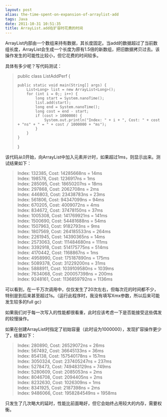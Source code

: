 ```yaml
---
layout: post
alias: the-time-spent-on-expansion-of-arraylist-add
tags: Java
date: 2011-10-31 10:51:35
title: ArrayList.add在扩容时花费的时间
---
```


ArrayList内部由一个数组来持有数据，其长度固定。当add的数据超过了当前数组长度，ArrayList会生成一个长度为原有1.5倍的新数组，把旧数据拷贝过去。该操作发生的可能性比较小，但它花费的时间较多。

<span id="more-538"></span>
<p>具体有多少呢？写代码测试：

> public class ListAddPerf { 
> 
>     public static void main(String[] args) {      
>         List<Long> list = new ArrayList<Long>();       
>         for (int i = 0;; i++) {       
>             long start = System.nanoTime();       
>             list.add(start);       
>             long end = System.nanoTime();       
>             long cost = end - start;       
>             if (cost > 1000000) {       
>                 System.out.println("Index: " + i + ", Cost: " + cost + "ns" + " = " + cost / 1000000 + "ms");       
>             }       
>         }       
>     }       
> }

该代码从0开始，向ArrayList中加入元素并计时，如果超过1ms，则显示出来。测试结果如下：

> Index: 132385, Cost: 14285668ns = 14ms      
> Index: 198578, Cost: 1236917ns = 1ms       
> Index: 285095, Cost: 18650207ns = 18ms       
> Index: 297868, Cost: 2062708ns = 2ms       
> Index: 446803, Cost: 23438783ns = 23ms       
> Index: 561806, Cost: 94347099ns = 94ms       
> Index: 670205, Cost: 4009072ns = 4ms       
> Index: 834672, Cost: 37478150ns = 37ms       
> Index: 1005308, Cost: 141769921ns = 141ms       
> Index: 1500690, Cost: 54481688ns = 54ms       
> Index: 1507963, Cost: 9182793ns = 9ms       
> Index: 1807569, Cost: 264185533ns = 264ms       
> Index: 2261945, Cost: 14390365ns = 14ms       
> Index: 2573063, Cost: 111484680ns = 111ms       
> Index: 3392918, Cost: 514175775ns = 514ms       
> Index: 4170442, Cost: 1168867ns = 1ms       
> Index: 4958990, Cost: 175187890ns = 175ms       
> Index: 5089378, Cost: 31229200ns = 31ms       
> Index: 5888911, Cost: 1039109580ns = 1039ms       
> Index: 7634068, Cost: 200057398ns = 200ms       
> Index: 9248161, Cost: 1136859792ns = 1136ms
> 
>  

可以看到，在一千万次调用中，仅仅发生了20次左右，但每次花的时间都不少，特别是到后来甚至超过1s。（运行此程序时，我没有填写Xmx参数，所以后来可能发生较多的full gc）

如果我们对于每一次写入的性能都很看重，此时应该考虑一下是否能接受这些偶发的较慢操作。

如果在创建ArrayList时指定了初始容量（此时设为1000000），发现扩容操作更少了，结果如下：

> Index: 280890, Cost: 26529072ns = 26ms      
> Index: 567492, Cost: 36645133ns = 36ms       
> Index: 854138, Cost: 157540178ns = 157ms       
> Index: 3050324, Cost: 237405247ns = 237ms       
> Index: 5278473, Cost: 749483129ns = 749ms       
> Index: 5280609, Cost: 2085053ns = 2ms       
> Index: 8046708, Cost: 2094405ns = 2ms       
> Index: 8232630, Cost: 1026309ns = 1ms       
> Index: 8341925, Cost: 2187398ns = 2ms       
> Index: 9486066, Cost: 1958284549ns = 1958ms
> 
>  

只发生了几次略大的延时，性能比前面略好，但它会始终占用较大的内存，需要权衡。
